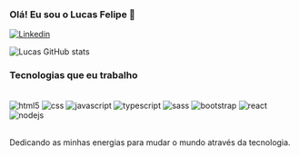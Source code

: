 ### Olá! Eu sou o Lucas Felipe 👋

[![Linkedin](https://img.shields.io/badge/LinkedIn-0077B5?style=for-the-badge&logo=linkedin&logoColor=white)](https://www.linkedin.com/in/devlucasfelipe/)

![Lucas GitHub stats](https://github-readme-stats.vercel.app/api?username=devlucasfelipe&show_icons=true&theme=dracula)

### Tecnologias que eu trabalho

<div style= 'display: inline_block'><br/>
  <img align="center" alt= "html5" src= "https://img.shields.io/badge/HTML5-E34F26?style=for-the-badge&logo=html5&logoColor=white">
  <img align="center" alt= "css" src= "https://img.shields.io/badge/CSS3-1572B6?style=for-the-badge&logo=css3&logoColor=white">
  <img align="center" alt= "javascript" src= "https://img.shields.io/badge/JavaScript-F7DF1E?style=for-the-badge&logo=javascript&logoColor=black">
  <img align="center" alt= "typescript" src= "https://img.shields.io/badge/TypeScript-007ACC?style=for-the-badge&logo=typescript&logoColor=white">
  <img align="center" alt= "sass" src= "https://img.shields.io/badge/Sass-CC6699?style=for-the-badge&logo=sass&logoColor=white">
  <img align="center" alt= "bootstrap" src= "https://img.shields.io/badge/Bootstrap-563D7C?style=for-the-badge&logo=bootstrap&logoColor=white">
  <img align="center" alt= "react" src= "https://img.shields.io/badge/React-20232A?style=for-the-badge&logo=react&logoColor=61DAFB">
  <img align="center" alt= "nodejs" src= "https://img.shields.io/badge/Node.js-43853D?style=for-the-badge&logo=node.js&logoColor=white">
</div><br/>

Dedicando as minhas energias para mudar o mundo através da tecnologia.
